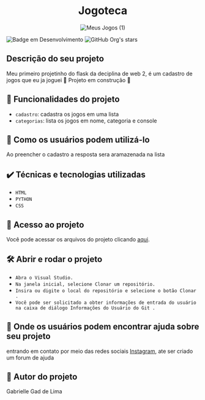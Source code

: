 <h1 align="center"> Jogoteca </h1>

<div align="center"> 
  
![Meus Jogos (1)](https://user-images.githubusercontent.com/72274040/182635617-5a2c1f1f-9fe5-4337-97e1-701d2d971151.png)

</div>

![Badge em Desenvolvimento](http://img.shields.io/static/v1?label=STATUS&message=EM%20DESENVOLVIMENTO&color=GREEN&style=for-the-badge)
![GitHub Org's stars](https://img.shields.io/github/stars/camilafernanda?style=social)

<h2> Descrição do seu projeto</h2>

Meu primeiro projetinho do flask da deciplina de web 2, é um cadastro de jogos que eu ja joguei :construction: Projeto em construção :construction:

## :hammer: Funcionalidades do projeto

- `cadastro`: cadastra os jogos em uma lista 
- `categorias`: lista os jogos em nome, categoria e console   

## 📁 Como os usuários podem utilizá-lo

Ao preencher o cadastro a resposta sera aramazenada na lista

## ✔️ Técnicas e tecnologias utilizadas

- ``HTML``
- ``PYTHON``
- ``CSS``

## 📁 Acesso ao projeto
Você pode acessar os arquivos do projeto clicando [aqui]().

## 🛠️ Abrir e rodar o projeto

- ``Abra o Visual Studio.``
- ``Na janela inicial, selecione Clonar um repositório.``
- ``Insira ou digite o local do repositório e selecione o botão Clonar .``
- ``Você pode ser solicitado a obter informações de entrada do usuário na caixa de diálogo Informações do Usuário do Git .``

## 📁 Onde os usuários podem encontrar ajuda sobre seu projeto

entrando em contato por meio das redes sociais [Instagram](instagram.com/gabriellegad_45/), ate ser criado um forum de ajuda

## :hammer: Autor do projeto

Gabrielle Gad de Lima 
  
